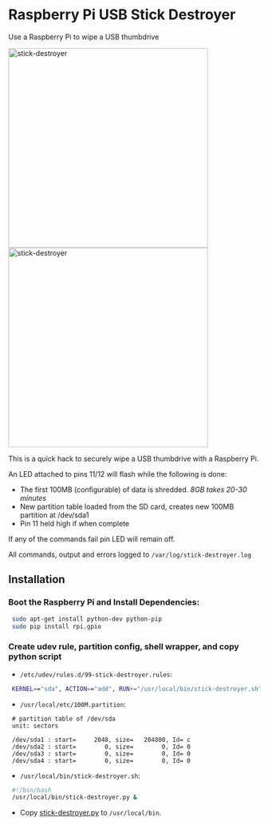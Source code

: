 # Raspberry Pi USB Stick Destroyer

Use a Raspberry Pi to wipe a USB thumbdrive 

<img width="400px" src="https://raw.github.com/jarv/stick-destroyer/master/img/stick-destroyer.jpg" alt="stick-destroyer" />
<img width="400px" src="https://raw.github.com/jarv/stick-destroyer/master/img/led.jpg" alt="stick-destroyer" />

This is a quick hack to securely wipe a USB thumbdrive with a Raspberry Pi.

An LED attached to pins 11/12 will flash while the following is done:

* The first 100MB (configurable) of data is shredded. _8GB takes 20-30 minutes_
* New partition table loaded from the SD card, creates new 100MB partition at /dev/sda1
* Pin 11 held high if when complete

If any of the commands fail pin LED will remain off.

All commands, output and errors logged to `/var/log/stick-destroyer.log`


## Installation

### Boot the Raspberry Pi and Install Dependencies:

```bash
 sudo apt-get install python-dev python-pip
 sudo pip install rpi.gpio
```

### Create udev rule, partition config, shell wrapper, and copy python script

* `/etc/udev/rules.d/99-stick-destroyer.rules`:
```bash
 KERNEL=="sda", ACTION=="add", RUN+="/usr/local/bin/stick-destroyer.sh"
```

* `/usr/local/etc/100M.partition`:
```
 # partition table of /dev/sda
 unit: sectors

 /dev/sda1 : start=     2048, size=   204800, Id= c
 /dev/sda2 : start=        0, size=        0, Id= 0
 /dev/sda3 : start=        0, size=        0, Id= 0
 /dev/sda4 : start=        0, size=        0, Id= 0
```

* `/usr/local/bin/stick-destroyer.sh`:
```bash
 #!/bin/bash
 /usr/local/bin/stick-destroyer.py &
```
* Copy [stick-destroyer.py](https://raw.github.com/jarv/stick-destroyer/master/stick-destroyer.py) to `/usr/local/bin`.



